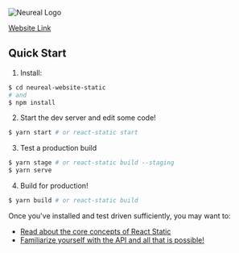 
![Neureal Logo](https://image.ibb.co/dho4cn/logo_Asset_Blue.png "Neureal Logo")

[Website Link](https://gifted-thompson-d75930.netlify.com/) 

## Quick Start

1. Install:
  ```bash
  $ cd neureal-website-static 
  # and
  $ npm install 
  ```

2. Start the dev server and edit some code!
  ```bash
  $ yarn start # or react-static start
  ```
3. Test a production build
  ```bash
  $ yarn stage # or react-static build --staging
  $ yarn serve

  ```
4. Build for production!
  ```bash
  $ yarn build # or react-static build
  ```

Once you've installed and test driven sufficiently, you may want to:
- [Read about the core concepts of React Static](/docs/concepts.md)
- [Familiarize yourself with the API and all that is possible!](/docs/api.md)
